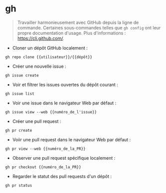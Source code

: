 # gh

> Travailler harmonieusement avec GitHub depuis la ligne de commande. Certaines sous-commandes telles que `gh config` ont leur propre documentation d'usage.
> Plus d'informations : <https://cli.github.com/>.

- Cloner un dépôt GitHub localement :

`gh repo clone {{utilisateur}}/{{dépôt}}`

- Créer une nouvelle issue :

`gh issue create`

- Voir et filtrer les issues ouvertes du dépôt courant :

`gh issue list`

- Voir une issue dans le navigateur Web par défaut :

`gh issue view --web {{numéro_de_l'issue}}`

- Créer une pull request :

`gh pr create`

- Voiir une pull request dans le navigateur Web par défaut :

`gh pr view --web {{numéro_de_la_PR}}`

- Observer une pull request spécifique localement :

`gh pr checkout {{numéro_de_la_PR}}`

- Regarder le statut des pull requests d'un dépôt :

`gh pr status`

